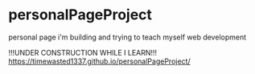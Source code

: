# personalPageProject
personal page i'm building and trying to teach myself web development


!!!UNDER CONSTRUCTION WHILE I LEARN!!!
https://timewasted1337.github.io/personalPageProject/
